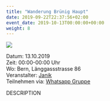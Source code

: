 ```yaml
---
title: "Wanderung Brünig Haupt"
date: 2019-09-22T22:37:56+02:00
event_date: 2019-10-13T00:00:00+00:00
weight: 8
---
```


![](/images/TEASER.jpg)

Datum: 13.10.2019  
Zeit: 00:00-00:00 Uhr  
Wo: Bern, Länggassstrasse 86  
Veranstalter: [Janik](https://wa.me/+41792656076)  
Teilnehmen via: [Whatsapp Gruppe](https://chat.whatsapp.com/ID)  

DESCRIPTION